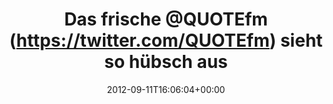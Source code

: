 ---
retweeted: false
source: <a href="http://itunes.apple.com/us/app/twitter/id409789998?mt=12" rel="nofollow">Twitter
  for Mac</a>
entities:
  hashtags: []
  symbols: []
  user_mentions:
  - name: QUOTE.fm
    screen_name: QUOTEfm
    indices:
    - '12'
    - '20'
    id_str: '220000321'
    id: '220000321'
  urls: []
display_text_range:
- '0'
- '128'
favorite_count: '0'
id_str: '245553808149716995'
truncated: false
retweet_count: '0'
id: '245553808149716995'
created_at: Tue Sep 11 16:06:04 +0000 2012
favorited: false
full_text: Das frische [@QUOTEfm](https://twitter.com/QUOTEfm) sieht so hübsch aus
  und ich bekomme es dennoch nicht in meinen Workflow integriert. Vielleicht, irgendwann.
lang: de
tags:
- pesos/twitter
date: '2012-09-11T16:06:04+00:00'
src: https://twitter.com/bascht/status/245553808149716995
original_url: https://twitter.com/bascht/status/245553808149716995
type: twitter_tweet
text: Das frische [@QUOTEfm](https://twitter.com/QUOTEfm) sieht so hübsch aus und
  ich bekomme es dennoch nicht in meinen Workflow integriert. Vielleicht, irgendwann.
title: 'Das frische @QUOTEfm (https://twitter.com/QUOTEfm) sieht so hübsch aus '

---